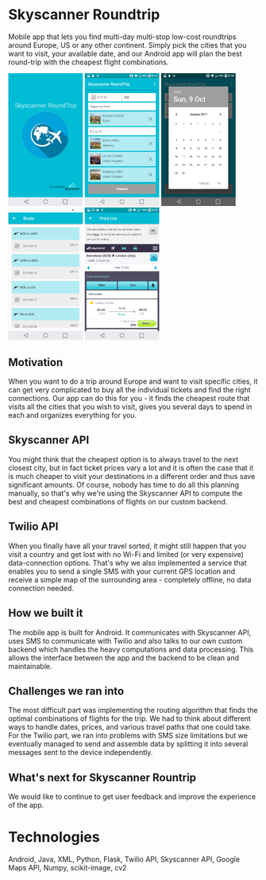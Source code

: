 # Skyscanner Roundtrip

Mobile app that lets you find multi-day multi-stop low-cost roundtrips around Europe, US or any other continent. Simply pick the cities that you want to visit, your available date, and our Android app will plan the best round-trip with the cheapest flight combinations.

<img src="https://github.com/Dalimil/Skyscanner-Roundtrip/raw/master/docs/screenshots/Screenshot_2016-10-09-08-10-18.png" width="150">
<img src="https://github.com/Dalimil/Skyscanner-Roundtrip/raw/master/docs/screenshots/Screenshot_2016-10-09-08-11-41.png" width="150">
<img src="https://github.com/Dalimil/Skyscanner-Roundtrip/raw/master/docs/screenshots/Screenshot_2016-10-09-08-10-32.png" width="150">
<img src="https://github.com/Dalimil/Skyscanner-Roundtrip/raw/master/docs/screenshots/Screenshot_2016-10-09-08-52-06.png" width="150">
<img src="https://github.com/Dalimil/Skyscanner-Roundtrip/raw/master/docs/screenshots/Screenshot_2016-10-09-08-52-20.png" width="150">

## Motivation

When you want to do a trip around Europe and want to visit specific cities, it can get very complicated to buy all the individual tickets and find the right connections. Our app can do this for you - it finds the cheapest route that visits all the cities that you wish to visit, gives you several days to spend in each and organizes everything for you. 

## Skyscanner API

You might think that the cheapest option is to always travel to the next closest city, but in fact ticket prices vary a lot and it is often the case that it is much cheaper to visit your destinations in a different order and thus save significant amounts. Of course, nobody has time to do all this planning manually, so that's why we're using the Skyscanner API to compute the best and cheapest combinations of flights on our custom backend.

## Twilio API

When you finally have all your travel sorted, it might still happen that you visit a country and get lost with no Wi-Fi and limited (or very expensive) data-connection options. That's why we also implemented a service that enables you to send a single SMS with your current GPS location and receive a simple map of the surrounding area - completely offline, no data connection needed.

## How we built it

The mobile app is built for Android. It communicates with Skyscanner API, uses SMS to communicate with Twilio and also talks to our own custom backend which handles the heavy computations and data processing. This allows the interface between the app and the backend to be clean and maintainable.

## Challenges we ran into

The most difficult part was implementing the routing algorithm that finds the optimal combinations of flights for the trip. We had to think about different ways to handle dates, prices, and various travel paths that one could take.
For the Twilio part, we ran into problems with SMS size limitations but we eventually managed to send and assemble data by splitting it into several messages sent to the device independently.

## What's next for Skyscanner Rountrip

We would like to continue to get user feedback and improve the experience of the app.

# Technologies
Android, Java, XML, Python, Flask, Twilio API, Skyscanner API, Google Maps API, Numpy, scikit-image, cv2
